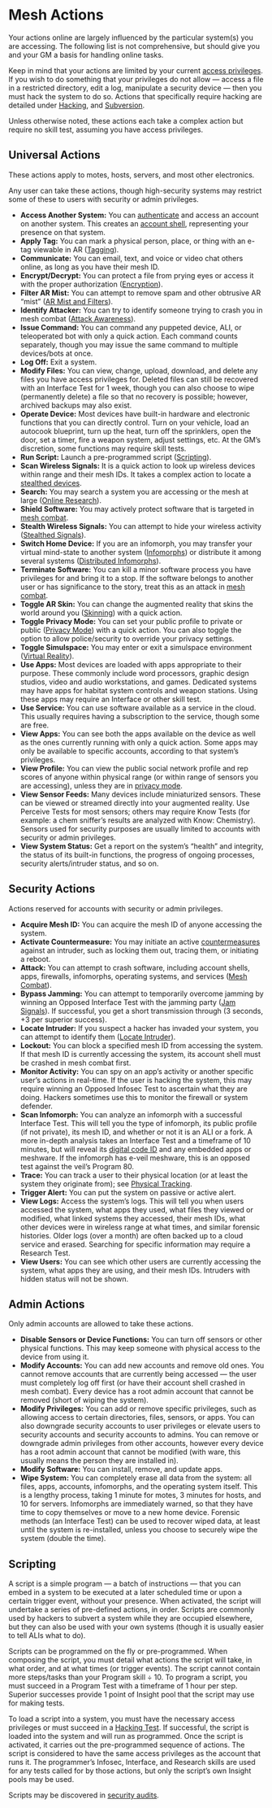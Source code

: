 # Mesh Actions

Your actions online are largely influenced by the particular system(s) you are accessing. The following list is not comprehensive, but should give you and your GM a basis for handling online tasks.

Keep in mind that your actions are limited by your current [access privileges](05-authentication-and-encryption.md#accounts--access-privileges). If you wish to do something that your privileges do not allow — access a file in a restricted directory, edit a log, manipulate a security device — then you must hack the system to do so. Actions that specifically require hacking are detailed under [Hacking](11-hacking.md), and [Subversion](13-system-subversion.md).

Unless otherwise noted, these actions each take a complex action but require no skill test, assuming you have access privileges.

## Universal Actions

These actions apply to motes, hosts, servers, and most other electronics.

Any user can take these actions, though high-security systems may restrict some of these to users with security or admin privileges.

- **Access Another System:** You can [authenticate](05-authentication-and-encryption.md#authentication-methods) and access an account on another system. This creates an [account shell](05-authentication-and-encryption.md#accounts--access-privileges), representing your presence on that system.
- **Apply Tag:** You can mark a physical person, place, or thing with an e-tag viewable in AR ([Tagging](03-common-mesh-uses.md#tagging)).
- **Communicate:** You can email, text, and voice or video chat others online, as long as you have their mesh ID.
- **Encrypt/Decrypt:** You can protect a file from prying eyes or access it with the proper authorization ([Encryption](05-authentication-and-encryption.md#encryption)).
- **Filter AR Mist:** You can attempt to remove spam and other obtrusive AR “mist” ([AR Mist and Filters](03-common-mesh-uses.md#ar-mist-and-filters)).
- **Identify Attacker:** You can try to identify someone trying to crash you in mesh combat ([Attack Awareness](14-mesh-combat.md#mesh-attacks-and-defense)).
- **Issue Command:** You can command any puppeted device, ALI, or teleoperated bot with only a quick action. Each command counts separately, though you may issue the same command to multiple devices/bots at once.
- **Log Off:** Exit a system.
- **Modify Files:** You can view, change, upload, download, and delete any files you have access privileges for. Deleted files can still be recovered with an Interface Test for 1 week, though you can also choose to wipe (permanently delete) a file so that no recovery is possible; however, archived backups may also exist.
- **Operate Device:** Most devices have built-in hardware and electronic functions that you can directly control. Turn on your vehicle, load an autocook blueprint, turn up the heat, turn off the sprinklers, open the door, set a timer, fire a weapon system, adjust settings, etc. At the GM’s discretion, some functions may require skill tests.
- **Run Script:** Launch a pre-programmed script ([Scripting](06-mesh-actions.md#scripting)).
- **Scan Wireless Signals:** It is a quick action to look up wireless devices within range and their mesh IDs. It takes a complex action to locate a [stealthed devices](04-devices-apps-and-links.md#stealthed-signals).
- **Search:** You may search a system you are accessing or the mesh at large ([Online Research](09-online-research.md)).
- **Shield Software:** You may actively protect software that is targeted in [mesh combat](14-mesh-combat.md).
- **Stealth Wireless Signals:** You can attempt to hide your wireless activity ([Stealthed Signals](04-devices-apps-and-links.md#stealthed-signals)).
- **Switch Home Device:** If you are an infomorph, you may transfer your virtual mind-state to another system ([Infomorphs](08-infomorphs.md)) or distribute it among several systems ([Distributed Infomorphs](08-infomorphs.md#distributed-infomorphs)).
- **Terminate Software:** You can kill a minor software process you have privileges for and bring it to a stop. If the software belongs to another user or has significance to the story, treat this as an attack in [mesh combat](14-mesh-combat.md).
- **Toggle AR Skin:** You can change the augmented reality that skins the world around you ([Skinning](03-common-mesh-uses.md#skinning)) with a quick action.
- **Toggle Privacy Mode:** You can set your public profile to private or public ([Privacy Mode](01-everyware.md#privacy-mode)) with a quick action. You can also toggle the option to allow police/security to override your privacy settings.
- **Toggle Simulspace:** You may enter or exit a simulspace environment ([Virtual Reality](18-virtual-reality.md)).
- **Use Apps:** Most devices are loaded with apps appropriate to their purpose. These commonly include word processors, graphic design studios, video and audio workstations, and games. Dedicated systems may have apps for habitat system controls and weapon stations. Using these apps may require an Interface or other skill test.
- **Use Service:** You can use software available as a service in the cloud. This usually requires having a subscription to the service, though some are free.
- **View Apps:** You can see both the apps available on the device as well as the ones currently running with only a quick action. Some apps may only be available to specific accounts, according to that system’s privileges.
- **View Profile:** You can view the public social network profile and rep scores of anyone within physical range (or within range of sensors you are accessing), unless they are in [privacy mode](01-everyware.md#privacy-mode).
- **View Sensor Feeds:** Many devices include miniaturized sensors. These can be viewed or streamed directly into your augmented reality. Use Perceive Tests for most sensors; others may require Know Tests (for example: a chem sniffer’s results are analyzed with Know: Chemistry). Sensors used for security purposes are usually limited to accounts with security or admin privileges.
- **View System Status:** Get a report on the system’s “health” and integrity, the status of its built-in functions, the progress of ongoing processes, security alerts/intruder status, and so on.

## Security Actions

Actions reserved for accounts with security or admin privileges.

- **Acquire Mesh ID:** You can acquire the mesh ID of anyone accessing the system.
- **Activate Countermeasure:** You may initiate an active [countermeasures](12-countermeasures.md) against an intruder, such as locking them out, tracing them, or initiating a reboot.
- **Attack:** You can attempt to crash software, including account shells, apps, firewalls, infomorphs, operating systems, and services ([Mesh Combat](14-mesh-combat.md)).
- **Bypass Jamming:** You can attempt to temporarily overcome jamming by winning an Opposed Interface Test with the jamming party ([Jam Signals](13-system-subversion.md#jam-signals)). If successful, you get a short transmission through (3 seconds, +3 per superior success).
- **Locate Intruder:** If you suspect a hacker has invaded your system, you can attempt to identify them ([Locate Intruder](12-countermeasures.md#locate-intruder)).
- **Lockout:** You can block a specified mesh ID from accessing the system. If that mesh ID is currently accessing the system, its account shell must be crashed in mesh combat first.
- **Monitor Activity:** You can spy on an app’s activity or another specific user’s actions in real-time. If the user is hacking the system, this may require winning an Opposed Infosec Test to ascertain what they are doing. Hackers sometimes use this to monitor the firewall or system defender.
- **Scan Infomorph:** You can analyze an infomorph with a successful Interface Test. This will tell you the type of infomorph, its public profile (if not private), its mesh ID, and whether or not it is an ALI or a fork. A more in-depth analysis takes an Interface Test and a timeframe of 10 minutes, but will reveal its [digital code ID](../15/07-identity-systems.md#digital-code) and any embedded apps or meshware. If the infomorph has e-veil meshware, this is an opposed test against the veil’s Program 80.
- **Trace:** You can track a user to their physical location (or at least the system they originate from); see [Physical Tracking](10-tracking.md#physical-tracking).
- **Trigger Alert:** You can put the system on passive or active alert.
- **View Logs:** Access the system’s logs. This will tell you when users accessed the system, what apps they used, what files they viewed or modified, what linked systems they accessed, their mesh IDs, what other devices were in wireless range at what times, and similar forensic histories. Older logs (over a month) are often backed up to a cloud service and erased. Searching for specific information may require a Research Test.
- **View Users:** You can see which other users are currently accessing the system, what apps they are using, and their mesh IDs. Intruders with hidden status will not be shown.

## Admin Actions

Only admin accounts are allowed to take these actions.

- **Disable Sensors or Device Functions:** You can turn off sensors or other physical functions. This may keep someone with physical access to the device from using it.
- **Modify Accounts:** You can add new accounts and remove old ones. You cannot remove accounts that are currently being accessed — the user must completely log off first (or have their account shell crashed in mesh combat). Every device has a root admin account that cannot be removed (short of wiping the system).
- **Modify Privileges:** You can add or remove specific privileges, such as allowing access to certain directories, files, sensors, or apps. You can also downgrade security accounts to user privileges or elevate users to security accounts and security accounts to admins. You can remove or downgrade admin privileges from other accounts, however every device has a root admin account that cannot be modified (with ware, this usually means the person they are installed in).
- **Modify Software:** You can install, remove, and update apps.
- **Wipe System:** You can completely erase all data from the system: all files, apps, accounts, infomorphs, and the operating system itself. This is a lengthy process, taking 1 minute for motes, 3 minutes for hosts, and 10 for servers. Infomorphs are immediately warned, so that they have time to copy themselves or move to a new home device. Forensic methods (an Interface Test) can be used to recover wiped data, at least until the system is re-installed, unless you choose to securely wipe the system (double the time).

## Scripting

A script is a simple program — a batch of instructions — that you can embed in a system to be executed at a later scheduled time or upon a certain trigger event, without your presence. When activated, the script will undertake a series of pre-defined actions, in order. Scripts are commonly used by hackers to subvert a system while they are occupied elsewhere, but they can also be used with your own systems (though it is usually easier to tell ALIs what to do).

Scripts can be programmed on the fly or pre-programmed. When composing the script, you must detail what actions the script will take, in what order, and at what times (or trigger events). The script cannot contain more steps/tasks than your Program skill ÷ 10. To program a script, you must succeed in a Program Test with a timeframe of 1 hour per step. Superior successes provide 1 point of Insight pool that the script may use for making tests.

To load a script into a system, you must have the necessary access privileges or must succeed in a [Hacking Test](11-hacking.md#hacking-tests). If successful, the script is loaded into the system and will run as programmed. Once the script is activated, it carries out the pre-programmed sequence of actions. The script is considered to have the same access privileges as the account that runs it. The programmer’s Infosec, Interface, and Research skills are used for any tests called for by those actions, but only the script’s own Insight pools may be used.

Scripts may be discovered in [security audits](12-countermeasures.md#security-audits).
